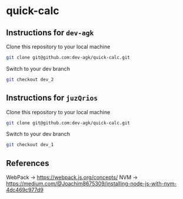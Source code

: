 # quick-calc

## Instructions for `dev-agk`

Clone this repository to your local machine

```bash
git clone git@github.com:dev-agk/quick-calc.git
```

Switch to your dev branch

```bash
git checkout dev_2
```

## Instructions for `juzQrios`

Clone this repository to your local machine

```bash
git clone git@github.com:dev-agk/quick-calc.git
```

Switch to your dev branch

```bash
git checkout dev_1
```
## References
WebPack -> https://webpack.js.org/concepts/
NVM -> https://medium.com/@Joachim8675309/installing-node-js-with-nvm-4dc469c977d9